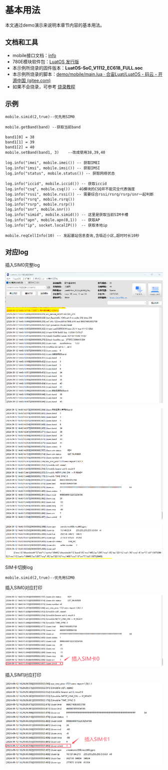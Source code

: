 # 基本用法

本文通过demo演示来说明本章节内容的基本用法。

## 文档和工具

- mobile接口文档：[info](./info/index.md)
- 780E模块软件包：[LuatOS 发行版](https://gitee.com/openLuat/LuatOS/releases)
- 本示例所烧录的固件版本：**LuatOS-SoC_V1112_EC618_FULL.soc**
- 本示例所烧录的脚本：[demo/mobile/main.lua · 合宙Luat/LuatOS - 码云 - 开源中国 (gitee.com)](https://gitee.com/openLuat/LuatOS/blob/master/demo/mobile/main.lua)
- 如果不会烧录，可参考 [烧录教程](https://doc.openluat.com/wiki/21?wiki_page_id=6072)

## 示例

```
mobile.simid(2,true)--优先用SIM0

mobile.getBand(band) --获取当前band

band1[0] = 38
band1[1] = 39
band1[2] = 40
mobile.setBand(band1, 3)    --改成使用38,39,40

log.info("imei", mobile.imei()) -- 获取IMEI
log.info("imsi", mobile.imsi()) -- 获取IMSI
log.info("status", mobile.status()) -- 获取网络状态
        
log.info("iccid", mobile.iccid()) -- 获取iccid
log.info("csq", mobile.csq()) -- 4G模块的CSQ并不能完全代表强度
log.info("rssi", mobile.rssi()) -- 需要综合rssi/rsrq/rsrp/snr一起判断
log.info("rsrq", mobile.rsrq())
log.info("rsrp", mobile.rsrp())
log.info("snr", mobile.snr())
log.info("simid", mobile.simid()) -- 这里是获取当前SIM卡槽
log.info("apn", mobile.apn(0,1))  -- 获取AP
log.info("ip", socket.localIP())  -- 获取本地ip

mobile.reqCellInfo(10) -- 发起基站信息查询,含临近小区,超时时长10秒
```

## 对应log

插入SIM0完整log

![780E](./image/log1.png)

![780E](./image/log2.png)

![780E](./image/log3.png)

SIM卡切换log

```
mobile.simid(2,true)--优先用SIM0
```

插入SIM0对应打印

![780E](./image/log5.png)

插入SIM1对应打印

![780E](./image/log4.png)
